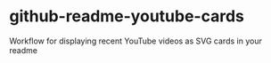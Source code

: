# github-readme-youtube-cards
 Workflow for displaying recent YouTube videos as SVG cards in your readme
